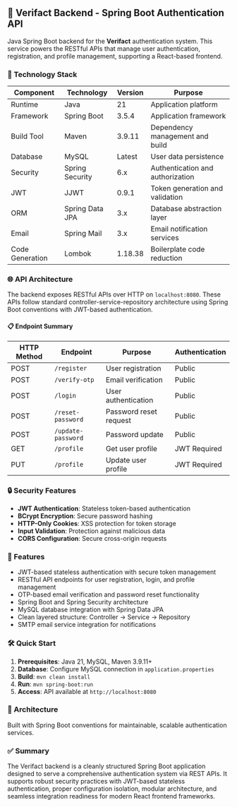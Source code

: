 ## 🔧 Verifact Backend - Spring Boot Authentication API

Java Spring Boot backend for the **Verifact** authentication system. This service powers the RESTful APIs that manage user authentication, registration, and profile management, supporting a React-based frontend.

### 🚀 Technology Stack

| Component | Technology | Version | Purpose |
|-----------|------------|---------|---------|
| Runtime | Java | 21 | Application platform |
| Framework | Spring Boot | 3.5.4 | Application framework |
| Build Tool | Maven | 3.9.11 | Dependency management and build |
| Database | MySQL | Latest | User data persistence |
| Security | Spring Security | 6.x | Authentication and authorization |
| JWT | JJWT | 0.9.1 | Token generation and validation |
| ORM | Spring Data JPA | 3.x | Database abstraction layer |
| Email | Spring Mail | 3.x | Email notification services |
| Code Generation | Lombok | 1.18.38 | Boilerplate code reduction |

### 🌐 API Architecture

The backend exposes RESTful APIs over HTTP on `localhost:8080`. These APIs follow standard controller-service-repository architecture using Spring Boot conventions with JWT-based authentication.

#### 📋 Endpoint Summary

| HTTP Method | Endpoint | Purpose | Authentication |
|-------------|----------|---------|---------------|
| POST | `/register` | User registration | Public |
| POST | `/verify-otp` | Email verification | Public |
| POST | `/login` | User authentication | Public |
| POST | `/reset-password` | Password reset request | Public |
| POST | `/update-password` | Password update | Public |
| GET | `/profile` | Get user profile | JWT Required |
| PUT | `/profile` | Update user profile | JWT Required |

### 🔒 Security Features

* **JWT Authentication**: Stateless token-based authentication
* **BCrypt Encryption**: Secure password hashing  
* **HTTP-Only Cookies**: XSS protection for token storage
* **Input Validation**: Protection against malicious data
* **CORS Configuration**: Secure cross-origin requests

### 🚀 Features

* JWT-based stateless authentication with secure token management
* RESTful API endpoints for user registration, login, and profile management
* OTP-based email verification and password reset functionality
* Spring Boot and Spring Security architecture
* MySQL database integration with Spring Data JPA
* Clean layered structure: Controller → Service → Repository
* SMTP email service integration for notifications

### 🛠️ Quick Start

1. **Prerequisites**: Java 21, MySQL, Maven 3.9.11+
2. **Database**: Configure MySQL connection in `application.properties`
3. **Build**: `mvn clean install`
4. **Run**: `mvn spring-boot:run`
5. **Access**: API available at `http://localhost:8080`

### 📁 Architecture

Built with Spring Boot conventions for maintainable, scalable authentication services.

### ✅ Summary

The Verifact backend is a cleanly structured Spring Boot application designed to serve a comprehensive authentication system via REST APIs. It supports robust security practices with JWT-based stateless authentication, proper configuration isolation, modular architecture, and seamless integration readiness for modern React frontend frameworks.

